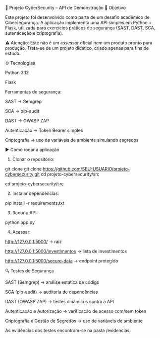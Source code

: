 🔐 Projeto CyberSecurity – API de Demonstração
📌 Objetivo

Este projeto foi desenvolvido como parte de um desafio acadêmico de Cibersegurança.
A aplicação implementa uma API simples em Python + Flask, utilizada para exercícios práticos de segurança (SAST, DAST, SCA, autenticação e criptografia).

⚠️ Atenção: Este não é um assessor oficial nem um produto pronto para produção. Trata-se de um projeto didático, criado apenas para fins de estudo.

⚙️ Tecnologias

Python 3.12

Flask

Ferramentas de segurança:

SAST → Semgrep

SCA → pip-audit

DAST → OWASP ZAP

Autenticação → Token Bearer simples

Criptografia → uso de variáveis de ambiente simulando segredos

▶️ Como rodar a aplicação

1. Clonar o repositório:

git clone git clone https://github.com/SEU-USUARIO/projeto-cybersecurity.git
cd projeto-cybersecurity/src

cd projeto-cybersecurity/src


2. Instalar dependências:

pip install -r requirements.txt


3. Rodar a API:

python app.py


4. Acessar:

http://127.0.0.1:5000/ → raiz

http://127.0.0.1:5000/investimentos → lista de investimentos

http://127.0.0.1:5000/secure-data → endpoint protegido

🔍 Testes de Segurança

SAST (Semgrep) → análise estática de código

SCA (pip-audit) → auditoria de dependências

DAST (OWASP ZAP) → testes dinâmicos contra a API

Autenticação e Autorização → verificação de acesso com/sem token

Criptografia e Gestão de Segredos → uso de variáveis de ambiente

As evidências dos testes encontram-se na pasta /evidencias.
